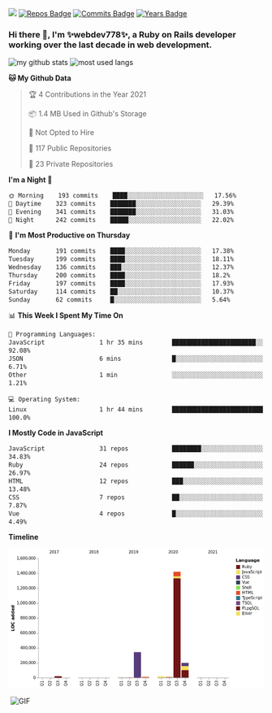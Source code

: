 ![](https://visitor-badge.glitch.me/badge?page_id=webdev778.webdev778)
[![Repos Badge](https://badges.pufler.dev/repos/webdev778)](https://badges.pufler.dev)
[![Commits Badge](https://badges.pufler.dev/commits/monthly/webdev778)](https://badges.pufler.dev)
[![Years Badge](https://badges.pufler.dev/years/webdev778)](https://badges.pufler.dev)
### Hi there 👋, I'm ✨webdev778✨, a Ruby on Rails developer working over the last decade in web development.


![my github stats](https://github-readme-stats.vercel.app/api?username=webdev778&show_icons=true&theme=tokyonight&line_height=27)
![most used langs](https://github-readme-stats.vercel.app/api/top-langs/?username=webdev778&hide=css,html&theme=tokyonight)

<!--START_SECTION:waka-->
**🐱 My Github Data** 

> 🏆 4 Contributions in the Year 2021
 > 
> 📦 1.4 MB Used in Github's Storage 
 > 
> 🚫 Not Opted to Hire
 > 
> 📜 117 Public Repositories 
 > 
> 🔑 23 Private Repositories  
 > 
**I'm a Night 🦉** 

```text
🌞 Morning    193 commits    ████░░░░░░░░░░░░░░░░░░░░░   17.56% 
🌆 Daytime    323 commits    ███████░░░░░░░░░░░░░░░░░░   29.39% 
🌃 Evening    341 commits    ███████░░░░░░░░░░░░░░░░░░   31.03% 
🌙 Night      242 commits    █████░░░░░░░░░░░░░░░░░░░░   22.02%

```
📅 **I'm Most Productive on Thursday** 

```text
Monday       191 commits    ████░░░░░░░░░░░░░░░░░░░░░   17.38% 
Tuesday      199 commits    ████░░░░░░░░░░░░░░░░░░░░░   18.11% 
Wednesday    136 commits    ███░░░░░░░░░░░░░░░░░░░░░░   12.37% 
Thursday     200 commits    ████░░░░░░░░░░░░░░░░░░░░░   18.2% 
Friday       197 commits    ████░░░░░░░░░░░░░░░░░░░░░   17.93% 
Saturday     114 commits    ██░░░░░░░░░░░░░░░░░░░░░░░   10.37% 
Sunday       62 commits     █░░░░░░░░░░░░░░░░░░░░░░░░   5.64%

```


📊 **This Week I Spent My Time On** 

```text
💬 Programming Languages: 
JavaScript               1 hr 35 mins        ███████████████████████░░   92.08% 
JSON                     6 mins              █░░░░░░░░░░░░░░░░░░░░░░░░   6.71% 
Other                    1 min               ░░░░░░░░░░░░░░░░░░░░░░░░░   1.21%

💻 Operating System: 
Linux                    1 hr 44 mins        █████████████████████████   100.0%

```

**I Mostly Code in JavaScript** 

```text
JavaScript               31 repos            ████████░░░░░░░░░░░░░░░░░   34.83% 
Ruby                     24 repos            ██████░░░░░░░░░░░░░░░░░░░   26.97% 
HTML                     12 repos            ███░░░░░░░░░░░░░░░░░░░░░░   13.48% 
CSS                      7 repos             ██░░░░░░░░░░░░░░░░░░░░░░░   7.87% 
Vue                      4 repos             █░░░░░░░░░░░░░░░░░░░░░░░░   4.49%

```


**Timeline**

![Chart not found](https://raw.githubusercontent.com/webdev778/webdev778/master/charts/bar_graph.png) 


<!--END_SECTION:waka-->

<img align="right" alt="GIF" src="https://github.com/webdev778/webdev778/blob/main/code.gif?raw=true" width="500" height="320" />

<!--
**webdev778/webdev778** is a ✨ _special_ ✨ repository because its `README.md` (this file) appears on your GitHub profile.

Here are some ideas to get you started:

- 🔭 I’m currently working on ...
- 🌱 I’m currently learning ...
- 👯 I’m looking to collaborate on ...
- 🤔 I’m looking for help with ...
- 💬 Ask me about ...
- 📫 How to reach me: ...
- 😄 Pronouns: ...
- ⚡ Fun fact: ...
-->
